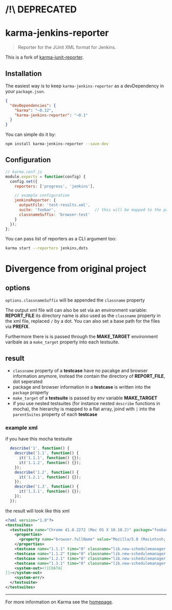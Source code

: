 # /!\ DEPRECATED

# karma-jenkins-reporter

> Reporter for the JUnit XML format for Jenkins.

This is a fork of [karma-junit-reporter](https://github.com/karma-runner/karma-junit-reporter).

## Installation

The easiest way is to keep `karma-jenkins-reporter` as a devDependency in your `package.json`.
```json
{
  "devDependencies": {
    "karma": "~0.12",
    "karma-jenkins-reporter": "~0.1"
  }
}
```

You can simple do it by:
```bash
npm install karma-jenkins-reporter --save-dev
```

## Configuration
```js
// karma.conf.js
module.exports = function(config) {
  config.set({
    reporters: ['progress', 'jenkins'],

    // example configuration
    jenkinsReporter: {
      outputFile: 'test-results.xml',
      suite: 'foobar',                 // this will be mapped to the package
      classnameSuffix: 'browser-test'
    }
  });
};
```

You can pass list of reporters as a CLI argument too:
```bash
karma start --reporters jenkins,dots
```

# Divergence from original project

## options

`options.classnameSuffix` will be appended the `classname` property

The output xml file will can also be set via an environment variable:
__REPORT_FILE__ its directory name is also used as the `classname` property in the xml file, replaced `/` by a dot.
You can also set a base path for the files via __PREFIX__.

Furthermore there is is passed through the __MAKE_TARGET__ environment varibale as a `make_target` property into each testsuite.

## result

- `classname` property of a __testcase__ have no pacakge and browser information anymore, instead the contain the directory of __REPORT_FILE__, dot seperated
- package and browser information in a __testcase__ is written into the `package` property
- `make_target` of a __testsuite__ is passed by env variable __MAKE_TARGET__
- if you use nested testsuites (for instance nested `describe` functions in mocha), the hierarchy is mapped to a flat array, joind with `|` into the `parentSuites` property of each __testcase__

### example xml

if you have this mocha testsuite
```js
  describe('1', function() {
    describe('1.1', function() {
      it('1.1.1', function() {});
      it('1.1.2', function() {});
    });
    describe('1.2', function() {
      it('1.2.1', function() {});
    });
    describe('1.3', function() {
      it('1.3.1', function() {});
    });
  });
```

the result will look like this xml

```xml
<?xml version="1.0"?>
<testsuites>
  <testsuite name="Chrome 41.0.2272 (Mac OS X 10.10.2)" package="foobar" timestamp="2015-03-24T14:04:24" id="0" hostname="antonsmac.local"  make_target="undefined" tests="12" errors="0" failures="0" time="0.183">
    <properties>
      <property name="browser.fullName" value="Mozilla/5.0 (Macintosh; Intel Mac OS X 10_10_2) AppleWebKit/537.36 (KHTML, like Gecko) Chrome/41.0.2272.104 Safari/537.36"/>
    </properties>
    <testcase name="1.1.1" time="0" classname="lib.new-schedulemanager.tree-row.browser-test" package="foobar Chrome 41.0.2272 (Mac OS X 10.10.2)" parentSuites="1|1.1"/>
    <testcase name="1.1.2" time="0" classname="lib.new-schedulemanager.tree-row.browser-test" package="foobar Chrome 41.0.2272 (Mac OS X 10.10.2)" parentSuites="1|1.1"/>
    <testcase name="1.2.1" time="0" classname="lib.new-schedulemanager.tree-row.browser-test" package="foobar Chrome 41.0.2272 (Mac OS X 10.10.2)" parentSuites="1|1.2"/>
    <testcase name="1.3.1" time="0" classname="lib.new-schedulemanager.tree-row.browser-test" package="foobar Chrome 41.0.2272 (Mac OS X 10.10.2)" parentSuites="1|1.3"/>
    <system-out><![CDATA[
]]></system-out>
    <system-err/>
  </testsuite>
</testsuites>

```


----

For more information on Karma see the [homepage].


[homepage]: http://karma-runner.github.com
